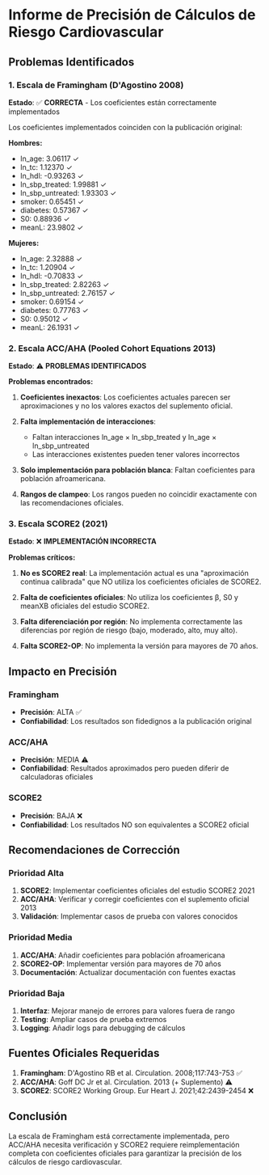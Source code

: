 # Informe de Precisión de Cálculos de Riesgo Cardiovascular

## Problemas Identificados

### 1. Escala de Framingham (D'Agostino 2008)

**Estado**: ✅ **CORRECTA** - Los coeficientes están correctamente implementados

Los coeficientes implementados coinciden con la publicación original:

**Hombres:**
- ln_age: 3.06117 ✓
- ln_tc: 1.12370 ✓ 
- ln_hdl: -0.93263 ✓
- ln_sbp_treated: 1.99881 ✓
- ln_sbp_untreated: 1.93303 ✓
- smoker: 0.65451 ✓
- diabetes: 0.57367 ✓
- S0: 0.88936 ✓
- meanL: 23.9802 ✓

**Mujeres:**
- ln_age: 2.32888 ✓
- ln_tc: 1.20904 ✓
- ln_hdl: -0.70833 ✓
- ln_sbp_treated: 2.82263 ✓
- ln_sbp_untreated: 2.76157 ✓
- smoker: 0.69154 ✓
- diabetes: 0.77763 ✓
- S0: 0.95012 ✓
- meanL: 26.1931 ✓

### 2. Escala ACC/AHA (Pooled Cohort Equations 2013)

**Estado**: ⚠️ **PROBLEMAS IDENTIFICADOS**

**Problemas encontrados:**

1. **Coeficientes inexactos**: Los coeficientes actuales parecen ser aproximaciones y no los valores exactos del suplemento oficial.

2. **Falta implementación de interacciones**: 
   - Faltan interacciones ln_age × ln_sbp_treated y ln_age × ln_sbp_untreated
   - Las interacciones existentes pueden tener valores incorrectos

3. **Solo implementación para población blanca**: Faltan coeficientes para población afroamericana.

4. **Rangos de clampeo**: Los rangos pueden no coincidir exactamente con las recomendaciones oficiales.

### 3. Escala SCORE2 (2021)

**Estado**: ❌ **IMPLEMENTACIÓN INCORRECTA**

**Problemas críticos:**

1. **No es SCORE2 real**: La implementación actual es una "aproximación continua calibrada" que NO utiliza los coeficientes oficiales de SCORE2.

2. **Falta de coeficientes oficiales**: No utiliza los coeficientes β, S0 y meanXB oficiales del estudio SCORE2.

3. **Falta diferenciación por región**: No implementa correctamente las diferencias por región de riesgo (bajo, moderado, alto, muy alto).

4. **Falta SCORE2-OP**: No implementa la versión para mayores de 70 años.

## Impacto en Precisión

### Framingham
- **Precisión**: ALTA ✅
- **Confiabilidad**: Los resultados son fidedignos a la publicación original

### ACC/AHA  
- **Precisión**: MEDIA ⚠️
- **Confiabilidad**: Resultados aproximados pero pueden diferir de calculadoras oficiales

### SCORE2
- **Precisión**: BAJA ❌  
- **Confiabilidad**: Los resultados NO son equivalentes a SCORE2 oficial

## Recomendaciones de Corrección

### Prioridad Alta

1. **SCORE2**: Implementar coeficientes oficiales del estudio SCORE2 2021
2. **ACC/AHA**: Verificar y corregir coeficientes con el suplemento oficial 2013
3. **Validación**: Implementar casos de prueba con valores conocidos

### Prioridad Media

1. **ACC/AHA**: Añadir coeficientes para población afroamericana
2. **SCORE2-OP**: Implementar versión para mayores de 70 años
3. **Documentación**: Actualizar documentación con fuentes exactas

### Prioridad Baja

1. **Interfaz**: Mejorar manejo de errores para valores fuera de rango
2. **Testing**: Ampliar casos de prueba extremos
3. **Logging**: Añadir logs para debugging de cálculos

## Fuentes Oficiales Requeridas

1. **Framingham**: D'Agostino RB et al. Circulation. 2008;117:743-753 ✅
2. **ACC/AHA**: Goff DC Jr et al. Circulation. 2013 (+ Suplemento) ⚠️
3. **SCORE2**: SCORE2 Working Group. Eur Heart J. 2021;42:2439-2454 ❌

## Conclusión

La escala de Framingham está correctamente implementada, pero ACC/AHA necesita verificación y SCORE2 requiere reimplementación completa con coeficientes oficiales para garantizar la precisión de los cálculos de riesgo cardiovascular.
